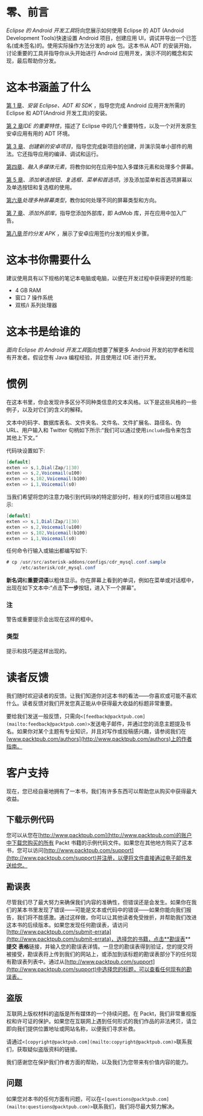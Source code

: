 # 零、前言

*Eclipse 的 Android 开发工具*将向您展示如何使用 Eclipse 的 ADT (Android Development Tools)快速设置 Android 项目，创建应用 UI，调试并导出一个已签名(或未签名)的。使用实际操作方法分发的 apk 包。这本书从 ADT 的安装开始，讨论重要的工具并指导你从头开始进行 Android 应用开发，演示不同的概念和实现，最后帮助你分发。

# 这本书涵盖了什么

[第 1 章](1.html "Chapter 1. Installing Eclipse, ADT, and SDK")、*安装 Eclipse、ADT 和 SDK* ，指导您完成 Android 应用开发所需的 Eclipse 和 ADT(Android 开发工具)的安装。

[第 2 章](2.html "Chapter 2. Important Features of the IDE")*IDE 的重要特性*，描述了 Eclipse 中的几个重要特性，以及一个对开发原生安卓应用有用的 ADT 环境。

[第 3 章](3.html "Chapter 3. Creating a New Android Project")、*创建新的安卓项目*，指导您完成新项目的创建，并演示简单小部件的用法。它还指导应用的编译、调试和运行。

[第四章](4.html "Chapter 4. Incorporating Multimedia Elements")、*融入多媒体元素*，将教你如何在应用中加入多媒体元素和处理多个屏幕。

[第 5 章](5.html "Chapter 5. Adding RadioButton, CheckBox, Menu, and Preferences")、*添加单选按钮、复选框、菜单和首选项*，涉及添加菜单和首选项屏幕以及单选按钮和复选框的使用。

[第六章](6.html "Chapter 6. Handling Multiple Screen Types")*处理多种屏幕类型*，教你如何处理不同的屏幕类型和方向。

[第 7 章](7.html "Chapter 7. Adding an External Library")、*添加外部库*，指导您添加外部库，即 AdMob 库，并在应用中加入广告。

[第八章](8.html "Chapter 8. Signing and Distributing APK")*签约分发 APK* ，展示了安卓应用签约分发的相关步骤。

# 这本书你需要什么

建议使用具有以下规格的笔记本电脑或电脑，以便在开发过程中获得更好的性能:

*   4 GB RAM
*   窗口 7 操作系统
*   双核/i 系列处理器

# 这本书是给谁的

*面向 Eclipse 的 Android 开发工具*面向想要了解更多 Android 开发的初学者和现有开发者。假设您有 Java 编程经验，并且使用过 IDE 进行开发。

# 惯例

在这本书里，你会发现许多区分不同种类信息的文本风格。以下是这些风格的一些例子，以及对它们的含义的解释。

文本中的码字、数据库表名、文件夹名、文件名、文件扩展名、路径名、伪 URL、用户输入和 Twitter 句柄如下所示:“我们可以通过使用`include`指令来包含其他上下文。”

代码块设置如下:

```java
[default]
exten => s,1,Dial(Zap/1|30)
exten => s,2,Voicemail(u100)
exten => s,102,Voicemail(b100)
exten => i,1,Voicemail(s0)
```

当我们希望将您的注意力吸引到代码块的特定部分时，相关的行或项目以粗体显示:

```java
[default]
exten => s,1,Dial(Zap/1|30)
exten => s,2,Voicemail(u100)
exten => s,102,Voicemail(b100)
exten => i,1,Voicemail(s0)
```

任何命令行输入或输出都编写如下:

```java
# cp /usr/src/asterisk-addons/configs/cdr_mysql.conf.sample
     /etc/asterisk/cdr_mysql.conf
```

**新名词**和**重要词语**以粗体显示。你在屏幕上看到的单词，例如在菜单或对话框中，出现在如下文本中:“点击**下一步**按钮，进入下一个屏幕”。

### 注

警告或重要提示会出现在这样的框中。

### 类型

提示和技巧是这样出现的。

# 读者反馈

我们随时欢迎读者的反馈。让我们知道你对这本书的看法——你喜欢或可能不喜欢什么。读者反馈对我们开发您真正能从中获得最大收益的标题非常重要。

要给我们发送一般反馈，只需向`<[feedback@packtpub.com](mailto:feedback@packtpub.com)>`发送电子邮件，并通过您的消息主题提及书名。如果你对某个主题有专业知识，并且对写作或投稿感兴趣，请参阅我们在[www.packtpub.com/authors](http://www.packtpub.com/authors)上的作者指南。

# 客户支持

现在，您已经自豪地拥有了一本书，我们有许多东西可以帮助您从购买中获得最大收益。

## 下载示例代码

您可以从您在[http://www.packtpub.com](http://www.packtpub.com)的账户中下载您购买的所有 Packt 书籍的示例代码文件。如果您在其他地方购买了这本书，您可以访问[http://www.packtpub.com/support](http://www.packtpub.com/support)并注册，以便将文件直接通过电子邮件发送给您。

## 勘误表

尽管我们尽了最大努力来确保我们内容的准确性，但错误还是会发生。如果你在我们的某本书里发现了错误——可能是文本或代码中的错误——如果你能向我们报告，我们将不胜感激。通过这样做，你可以让其他读者免受挫折，并帮助我们改进这本书的后续版本。如果您发现任何勘误表，请访问[http://www.packtpub.com/submit-errata](http://www.packtpub.com/submit-errata)，选择您的书籍，点击**勘误表** **提交** **表格**链接，并输入您的勘误表详情。一旦您的勘误表得到验证，您的提交将被接受，勘误表将上传到我们的网站上，或添加到该标题的勘误表部分下的任何现有勘误表列表中。通过从[http://www.packtpub.com/support](http://www.packtpub.com/support)中选择您的标题，可以查看任何现有的勘误表。

## 盗版

互联网上版权材料的盗版是所有媒体的一个持续问题。在 Packt，我们非常重视版权和许可证的保护。如果您在互联网上遇到任何形式的我们作品的非法拷贝，请立即向我们提供位置地址或网站名称，以便我们寻求补救。

请通过`<[copyright@packtpub.com](mailto:copyright@packtpub.com)>`联系我们，获取疑似盗版资料的链接。

我们感谢您在保护我们作者方面的帮助，以及我们为您带来有价值内容的能力。

## 问题

如果您对本书的任何方面有问题，可以在`<[questions@packtpub.com](mailto:questions@packtpub.com)>`联系我们，我们将尽最大努力解决。